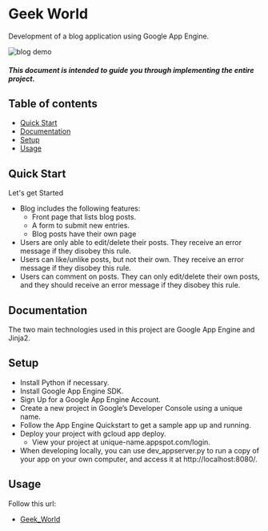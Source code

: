 # Geek World

Development of a blog application using Google App Engine.

![blog demo](https://github.com/anmolmann/multi-user-blog/blob/master/images/project-prototype.png)

##### This document is intended to guide you through implementing the entire project.

## Table of contents

- [Quick Start](#quick-Start)
- [Documentation](#documentation)
- [Setup](#setup)
- [Usage](#usage)

## Quick Start

Let's get Started

- Blog includes the following features:
	- Front page that lists blog posts.
	- A form to submit new entries.
	- Blog posts have their own page
- Users are only able to edit/delete their posts. They receive an error message if they disobey this rule.
- Users can like/unlike posts, but not their own. They receive an error message if they disobey this rule.
- Users can comment on posts. They can only edit/delete their own posts, and they should receive an error message if they disobey this rule.


## Documentation

The two main technologies used in this project are Google App Engine and Jinja2.

## Setup

- Install Python if necessary.
- Install Google App Engine SDK.
- Sign Up for a Google App Engine Account.
- Create a new project in Google’s Developer Console using a unique name.
- Follow the App Engine Quickstart to get a sample app up and running.
- Deploy your project with gcloud app deploy.
 	- View your project at unique-name.appspot.com/login.
- When developing locally, you can use dev_appserver.py to run a copy of your app on your own computer, and access it at http://localhost:8080/.

## Usage

Follow this url:
- [Geek_World](https://udacity-158017.appspot.com/login)

